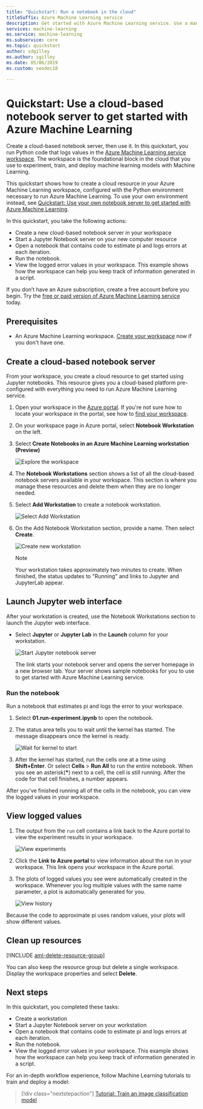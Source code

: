 ```yaml
---
title: "Quickstart: Run a notebook in the cloud"
titleSuffix: Azure Machine Learning service
description: Get started with Azure Machine Learning service. Use a managed notebook server in the cloud to try out your workspace.  Your workspace is the foundational block in the cloud that you use to experiment, train, and deploy machine learning models.  
services: machine-learning
ms.service: machine-learning
ms.subservice: core
ms.topic: quickstart
author: sdgilley
ms.author: sgilley
ms.date: 05/06/2019
ms.custom: seodec18

---
```


# Quickstart: Use a cloud-based notebook server to get started with Azure Machine Learning

Create a cloud-based notebook server, then use it.  In this quickstart, you run Python code that logs values in the [Azure Machine Learning service workspace](concept-azure-machine-learning-architecture.md). The workspace is the foundational block in the cloud that you use to experiment, train, and deploy machine learning models with Machine Learning. 

This quickstart shows how to create a cloud resource in your Azure Machine Learning workspace, configured with the Python environment necessary to run Azure Machine Learning. To use your own environment instead, see [Quickstart: Use your own notebook server to get started with Azure Machine Learning](quickstart-run-local-notebook.md).  
 
In this quickstart, you take the following actions:

* Create a new cloud-based notebook server in your workspace
* Start a Jupyter Notebook server on your new computer resource
* Open a notebook that contains code to estimate pi and logs errors at each iteration.
* Run the notebook.
* View the logged error values in your workspace.  This example shows how the workspace can help you keep track of information generated in a script. 

If you don’t have an Azure subscription, create a free account before you begin. Try the [free or paid version of Azure Machine Learning service](https://aka.ms/AMLFree) today.

## Prerequisites

- An Azure Machine Learning workspace.  [Create your workspace](setup-create-workspace.md#portal) now if you don't have one.

## Create a cloud-based notebook server

 From your workspace, you create a cloud resource to get started using Jupyter notebooks. This resource gives you a cloud-based platform pre-configured with everything you need to run Azure Machine Learning service.

1. Open your workspace in the [Azure portal](https://portal.azure.com/).  If you're not sure how to locate your workspace in the portal, see how to [find your workspace](how-to-manage-workspace.md#view).

1. On your workspace page in Azure portal, select **Notebook Workstation** on the left.

1. Select **Create Notebooks in an Azure Machine Learning workstation (Preview)**

   ![Explore the workspace](./media/quickstart-run-cloud-notebook/explore-aml.png)

1. The **Notebook Workstations** section shows a list of all the cloud-based notebook servers available in your workspace.  This section is where you manage these resources and delete them when they are no longer needed.

1. Select **Add Workstation** to create a notebook workstation.

     ![Select Add Workstation](./media/quickstart-run-cloud-notebook/add-workstation.png)

1. On the Add Notebook Workstation section, provide a name. Then select **Create**.

    ![Create new workstation](media/quickstart-run-cloud-notebook/create-new-workstation.png)

    > [!NOTE]
    > Your workstation takes approximately two minutes to create. When finished, the status updates to "Running" and links to Jupyter and JupyterLab appear.

## Launch Jupyter web interface

After your workstation is created, use the Notebook Workstations section to launch the Jupyter web interface.

* Select **Jupyter** or **Jupyter Lab** in the **Launch** column for your workstation.

    ![Start Jupyter notebook server](./media/quickstart-run-cloud-notebook/start-notebook-server.png)

    The link starts your notebook server and opens the server homepage in a new browser tab.  Your server shows sample notebooks for you to use to get started with Azure Machine Learning service.

### Run the notebook

Run a notebook that estimates pi and logs the error to your workspace.

1. Select **01.run-experiment.ipynb** to open the notebook.

1. The status area tells you to wait until the kernel has started.  The message disappears once the kernel is ready.

    ![Wait for kernel to start](./media/quickstart-run-cloud-notebook/wait-for-kernel.png)

1. After the kernel has started, run the cells one at a time using **Shift+Enter**. Or select **Cells** > **Run All** to run the entire notebook. When you see an asterisk(__*__) next to a cell, the cell is still running. After the code for that cell finishes, a number appears.  

After you've finished running all of the cells in the notebook, you can view the logged values in your workspace.

## View logged values

1. The output from the `run` cell contains a link back to the Azure portal to view the experiment results in your workspace. 

    ![View experiments](./media/quickstart-run-cloud-notebook/view-exp.png)

1. Click the **Link to Azure portal** to view information about the run in your workspace.  This link opens your workspace in the Azure portal.

1. The plots of logged values you see were automatically created in the workspace. Whenever you log multiple values with the same name parameter, a plot is automatically generated for you.

   ![View history](./media/quickstart-run-cloud-notebook/web-results.png)

Because the code to approximate pi uses random values, your plots will show different values.  

## Clean up resources 

[!INCLUDE [aml-delete-resource-group](../../../includes/aml-delete-resource-group.md)]

You can also keep the resource group but delete a single workspace. Display the workspace properties and select **Delete**.


## Next steps

In this quickstart, you completed these tasks:

* Create a workstation
* Start a Jupyter Notebook server on your workstation
* Open a notebook that contains code to estimate pi and logs errors at each iteration.
* Run the notebook.
* View the logged error values in your workspace.  This example shows how the workspace can help you keep track of information generated in a script. 

For an in-depth workflow experience, follow Machine Learning tutorials to train and deploy a model:  

> [!div class="nextstepaction"]
> [Tutorial: Train an image classification model](tutorial-train-models-with-aml.md)